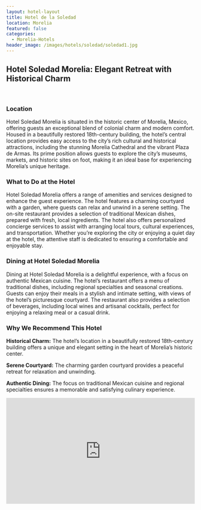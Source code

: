 ```yaml
---
layout: hotel-layout
title: Hotel de la Soledad
location: Morelia
featured: false
categories:
  - Morelia-Hotels
header_image: /images/hotels/soledad/soledad1.jpg
---
```

## Hotel Soledad Morelia: Elegant Retreat with Historical Charm

&nbsp;

### Location
Hotel Soledad Morelia is situated in the historic center of Morelia, Mexico, offering guests an exceptional blend of colonial charm and modern comfort. Housed in a beautifully restored 18th-century building, the hotel’s central location provides easy access to the city’s rich cultural and historical attractions, including the stunning Morelia Cathedral and the vibrant Plaza de Armas. Its prime position allows guests to explore the city’s museums, markets, and historic sites on foot, making it an ideal base for experiencing Morelia’s unique heritage.

### What to Do at the Hotel
Hotel Soledad Morelia offers a range of amenities and services designed to enhance the guest experience. The hotel features a charming courtyard with a garden, where guests can relax and unwind in a serene setting. The on-site restaurant provides a selection of traditional Mexican dishes, prepared with fresh, local ingredients. The hotel also offers personalized concierge services to assist with arranging local tours, cultural experiences, and transportation. Whether you’re exploring the city or enjoying a quiet day at the hotel, the attentive staff is dedicated to ensuring a comfortable and enjoyable stay.

### Dining at Hotel Soledad Morelia
Dining at Hotel Soledad Morelia is a delightful experience, with a focus on authentic Mexican cuisine. The hotel’s restaurant offers a menu of traditional dishes, including regional specialties and seasonal creations. Guests can enjoy their meals in a stylish and intimate setting, with views of the hotel’s picturesque courtyard. The restaurant also provides a selection of beverages, including local wines and artisanal cocktails, perfect for enjoying a relaxing meal or a casual drink.

### Why We Recommend This Hotel
**Historical Charm:** The hotel’s location in a beautifully restored 18th-century building offers a unique and elegant setting in the heart of Morelia’s historic center.&nbsp;

**Serene Courtyard:** The charming garden courtyard provides a peaceful retreat for relaxation and unwinding.&nbsp;

**Authentic Dining:** The focus on traditional Mexican cuisine and regional specialties ensures a memorable and satisfying culinary experience.&nbsp;


<style>.embed-container { position: relative; padding-bottom: 56.25%; height: 0; overflow: hidden; max-width: 100%; } .embed-container iframe, .embed-container object, .embed-container embed { position: absolute; top: 0; left: 0; width: 100%; height: 100%; }</style><div class='embed-container'><iframe src='https://www.youtube.com/embed/CyqTUcJib4I' frameborder='0' allowfullscreen></iframe></div>